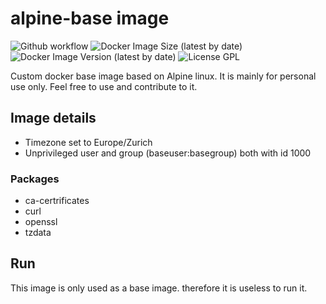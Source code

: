 # alpine-base image

![Github workflow](https://github.com/thwint/docker/actions/workflows/base.yml/badge.svg)
![Docker Image Size (latest by date)](https://img.shields.io/docker/image-size/thwint/alpine-base)
![Docker Image Version (latest by date)](https://img.shields.io/docker/v/thwint/alpine-base)
![License GPL](https://img.shields.io/badge/license-GPL-blue.svg)

Custom docker base image based on Alpine linux. It is mainly for personal use only. Feel free to use and contribute to it.

## Image details

* Timezone set to Europe/Zurich
* Unprivileged user and group (baseuser:basegroup) both with id 1000

### Packages

* ca-certrificates
* curl
* openssl
* tzdata

## Run

This image is only used as a base image. therefore it is useless to run it.
